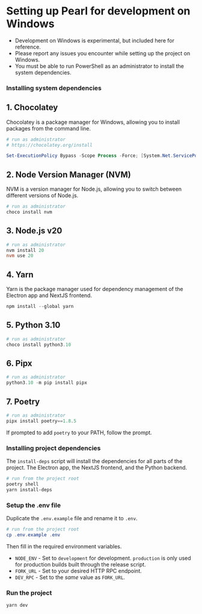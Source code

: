 # Setting up Pearl for development on Windows

- Development on Windows is experimental, but included here for reference.
- Please report any issues you encounter while setting up the project on Windows.
- You must be able to run PowerShell as an administrator to install the system dependencies.

### Installing system dependencies

## 1. Chocolatey

Chocolatey is a package manager for Windows, allowing you to install packages from the command line.

```powershell
# run as administrator
# https://chocolatey.org/install

Set-ExecutionPolicy Bypass -Scope Process -Force; [System.Net.ServicePointManager]::SecurityProtocol = [System.Net.ServicePointManager]::SecurityProtocol -bor 3072; iex ((New-Object System.Net.WebClient).DownloadString('https://community.chocolatey.org/install.ps1'))
```

## 2. Node Version Manager (NVM)

NVM is a version manager for Node.js, allowing you to switch between different versions of Node.js.

```powershell
# run as administrator
choco install nvm
```

## 3. Node.js v20

```powershell
# run as administrator
nvm install 20
nvm use 20
```

## 4. Yarn

Yarn is the package manager used for dependency management of the Electron app and NextJS frontend.

```powershell
npm install --global yarn
```

## 5. Python 3.10

```powershell
# run as administrator
choco install python3.10
```

## 6. Pipx

```powershell
# run as administrator
python3.10 -m pip install pipx
```

## 7. Poetry

```powershell
# run as administrator
pipx install poetry==1.8.5
```

If prompted to add `poetry` to your PATH, follow the prompt.

### Installing project dependencies

The `install-deps` script will install the dependencies for all parts of the project.
The Electron app, the NextJS frontend, and the Python backend.

```powershell
# run from the project root
poetry shell
yarn install-deps
```

### Setup the .env file

Duplicate the `.env.example` file and rename it to `.env`.

```powershell
# run from the project root
cp .env.example .env
```

Then fill in the required environment variables.

- `NODE_ENV` - Set to `development` for development. `production` is only used for production builds built through the release script.
- `FORK_URL` - Set to your desired HTTP RPC endpoint.
- `DEV_RPC` - Set to the _same_ value as `FORK_URL`.

### Run the project

```powershell
yarn dev
```
